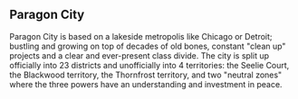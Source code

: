 ## Paragon City
Paragon City is based on a lakeside metropolis like Chicago or Detroit; bustling and growing on top of decades of old bones, constant "clean up" projects and a clear and ever-present class divide. The city is split up officially into 23 districts and unofficially into 4 territories: the Seelie Court, the Blackwood territory, the Thornfrost territory, and two "neutral zones" where the three powers have an understanding and investment in peace.
